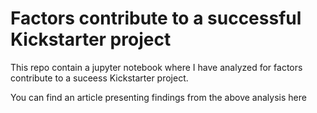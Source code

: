 # Factors contribute to a successful Kickstarter project
This repo contain a jupyter notebook where I have analyzed for factors contribute to a suceess Kickstarter project.

You can find an article presenting findings from the above analysis here 
